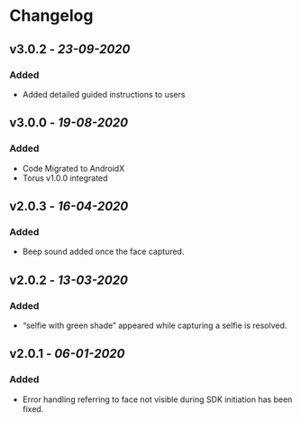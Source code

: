 # Changelog


## **v3.0.2** - *23-09-2020*

### Added
- Added detailed guided instructions to users

## **v3.0.0** - *19-08-2020*

### Added
- Code Migrated to AndroidX
- Torus v1.0.0 integrated 


## **v2.0.3** - *16-04-2020*

### Added
- Beep sound added once the face captured.

## **v2.0.2** - *13-03-2020*

### Added
- “selfie with green shade” appeared while capturing a selfie is resolved.

## **v2.0.1** - *06-01-2020*

### Added
- Error handling referring to face not visible during SDK initiation has been fixed.
